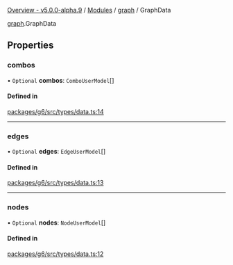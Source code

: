 [Overview - v5.0.0-alpha.9](../../README.md) / [Modules](../../modules.md) / [graph](../../modules/graph.md) / GraphData

[graph](../../modules/graph.md).GraphData

## Properties

### combos

• `Optional` **combos**: `ComboUserModel`[]

#### Defined in

[packages/g6/src/types/data.ts:14](https://github.com/antvis/G6/blob/4b803837a5/packages/g6/src/types/data.ts#L14)

___

### edges

• `Optional` **edges**: `EdgeUserModel`[]

#### Defined in

[packages/g6/src/types/data.ts:13](https://github.com/antvis/G6/blob/4b803837a5/packages/g6/src/types/data.ts#L13)

___

### nodes

• `Optional` **nodes**: `NodeUserModel`[]

#### Defined in

[packages/g6/src/types/data.ts:12](https://github.com/antvis/G6/blob/4b803837a5/packages/g6/src/types/data.ts#L12)
